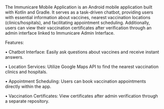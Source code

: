 The Immunicare Mobile Application is an Android mobile application built with Kotlin and Gradle. It serves as a task-driven chatbot, providing users with essential information about vaccines, nearest vaccination locations (clinics/hospitals), and facilitating appointment scheduling. Additionally, users can view their vaccination certificates after verification through an admin interface linked to Immunicare Admin Interface.

Features:

  • Chatbot Interface: Easily ask questions about vaccines and receive instant answers.

  • Location Services: Utilize Google Maps API to find the nearest vaccination clinics and hospitals.

  • Appointment Scheduling: Users can book vaccination appointments directly within the app.

  • Vaccination Certificates: View certificates after admin verification through a separate repository.

